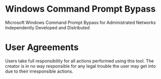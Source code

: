 # Windows Command Prompt Bypass
Microsoft Windows Command Prompt Bypass for Administrated Networks
Independently Developed and Distributed

# User Agreements
Users take full responsibility for all actions performed using this tool.
The creator is in no way responsible for any legal trouble the user may get into due to their irresponsible actions.
